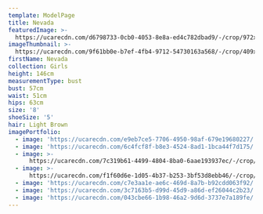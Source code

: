 ```yaml
---
template: ModelPage
title: Nevada
featuredImage: >-
  https://ucarecdn.com/d6798733-0cb0-4053-8e8a-ed4c782dbad9/-/crop/972x550/0,36/-/preview/
imageThumbnail: >-
  https://ucarecdn.com/9f61bb0e-b7ef-4fb4-9712-54730163a568/-/crop/409x580/296,34/-/preview/
firstName: Nevada
collection: Girls
height: 146cm
measurementType: bust
bust: 57cm
waist: 51cm
hips: 63cm
size: '8'
shoeSize: '5'
hair: Light Brown
imagePortfolio:
  - image: 'https://ucarecdn.com/e9eb7ce5-7706-4950-98af-679e19680227/'
  - image: 'https://ucarecdn.com/6c4fcf8f-b8e3-4524-8ad1-1bca44f7d175/'
  - image: >-
      https://ucarecdn.com/7c319b61-4499-4804-8ba0-6aae193937ec/-/crop/620x814/0,116/-/preview/
  - image: >-
      https://ucarecdn.com/f1f60d6e-1d05-4b37-b253-3bf53d8ebb46/-/crop/972x596/0,52/-/preview/
  - image: 'https://ucarecdn.com/c7e3aa1e-ae6c-469d-8a7b-b92cdd063f92/'
  - image: 'https://ucarecdn.com/3c7163b5-d99d-45d9-a86d-ef26044c2b23/'
  - image: 'https://ucarecdn.com/043cbe66-1b98-46a2-9d6d-3737e7a189fe/'
---
```


